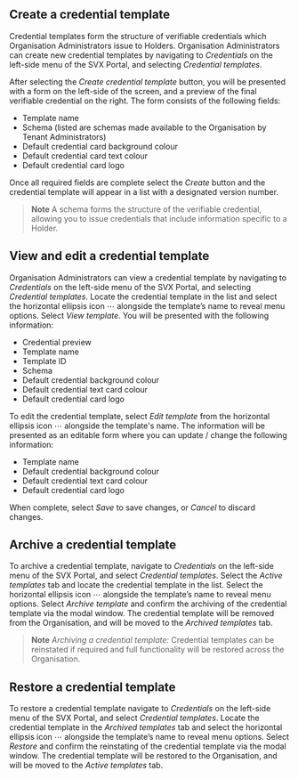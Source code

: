 ## Create a credential template

Credential templates form the structure of verifiable credentials which Organisation Administrators issue to Holders. Organisation Administrators can create new credential templates by navigating to _Credentials_ on the left-side menu of the SVX Portal, and selecting _Credential templates_.

After selecting the _Create credential template_ button, you will be presented with a form on the left-side of the screen, and a preview of the final verifiable credential on the right. The form consists of the following fields:
* Template name
* Schema (listed are schemas made available to the Organisation by Tenant Administrators)
* Default credential card background colour
* Default credential card text colour
* Default credential card logo

Once all required fields are complete select the _Create_ button and the credential template will appear in a list with a designated version number.

> **Note**
> A schema forms the structure of the verifiable credential, allowing you to issue credentials that include information specific to a Holder.

## View and edit a credential template

Organisation Administrators can view a credential template by navigating to _Credentials_ on the left-side menu of the SVX Portal, and selecting _Credential templates_. Locate the credential template in the list and select the horizontal ellipsis icon ⋯ alongside the template’s name to reveal menu options. Select _View template_. You will be presented with the following information:
* Credential preview
* Template name
* Template ID
* Schema
* Default credential background colour
* Default credential text card colour
* Default credential card logo

To edit the credential template, select _Edit template_ from the horizontal ellipsis icon ⋯ alongside the template's name. The information will be presented as an editable form where you can update / change the following information:
* Template name
* Default credential background colour
* Default credential text card colour
* Default credential card logo

When complete, select _Save_ to save changes, or _Cancel_ to discard changes.

## Archive a credential template

To archive a credential template, navigate to _Credentials_ on the left-side menu of the SVX Portal, and select _Credential templates_. Select the _Active templates_ tab and locate the credential template in the list. Select the horizontal ellipsis icon ⋯ alongside the template’s name to reveal menu options. Select _Archive template_ and confirm the archiving of the credential template via the modal window. The credential template will be removed from the Organisation, and will be moved to the _Archived templates_ tab.

> **Note**
> _Archiving a credential template:_ Credential templates can be reinstated if required and full functionality will be restored across the Organisation.

## Restore a credential template

To restore a credential template navigate to _Credentials_ on the left-side menu of the SVX Portal, and select _Credential templates_. Locate the credential template in the _Archived templates_ tab and select the horizontal ellipsis icon ⋯ alongside the template’s name to reveal menu options. Select _Restore_ and confirm the reinstating of the credential template via the modal window. The credential template will be restored to the Organisation, and will be moved to the _Active templates_ tab.

